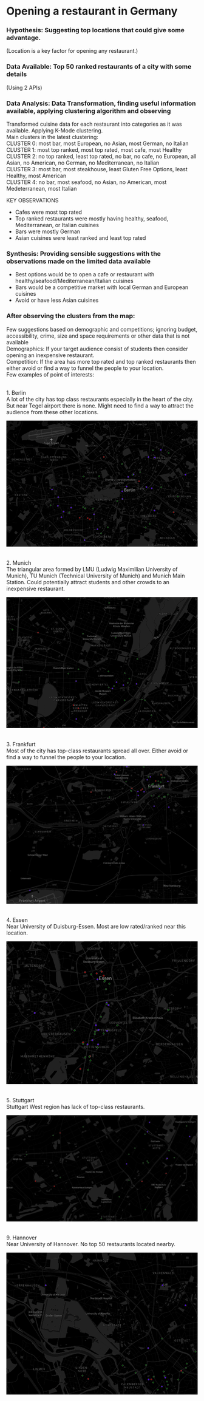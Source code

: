 # Opening a restaurant in Germany
### Hypothesis: Suggesting top locations that could give some advantage. <br/>
(Location is a key factor for opening any restaurant.)
<br/>
### Data Available: Top 50 ranked restaurants of a city with some details<br/>
(Using 2 APIs)
<br/>

### Data Analysis: Data Transformation, finding useful information available, applying clustering algorithm and observing <br/>
Transformed cuisine data for each restaurant into categories as it was available. Applying K-Mode clustering.<br/>
Main clusters in the latest clustering: <br/>
CLUSTER 0: most bar, most European, no Asian, most German, no Italian <br/>
CLUSTER 1: most top ranked, most top rated, most cafe, most Healthy <br/>
CLUSTER 2: no top ranked, least top rated, no bar, no cafe, no European, all Asian, no American, no German, no Mediterranean, no Italian <br/>
CLUSTER 3: most bar, most steakhouse, least Gluten Free Options, least Healthy, most American <br/>
CLUSTER 4: no bar, most seafood, no Asian, no American, most Medeterranean, most Italian <br/>

KEY OBSERVATIONS <br/>
* Cafes were most top rated
* Top ranked restaurants were mostly having healthy, seafood, Mediterranean, or Italian cuisines
* Bars were mostly German
* Asian cuisines were least ranked and least top rated

### Synthesis: Providing sensible suggestions with the observations made on the limited data available <br/>
* Best options would be to open a cafe or restaurant with healthy/seafood/Mediterranean/Italian cuisines
* Bars would be a competitive market with local German and European cuisines
* Avoid or have less Asian cuisines

### After observing the clusters from the map:
Few suggestions based on demographic and competitions; ignoring budget, accessibility, crime, size and space requirements or other data that is not available <br/>
Demographics: If your target audience consist of students then consider opening an inexpensive restaurant.<br/>
Competition: If the area has more top rated and top ranked restaurants then either avoid or find a way to funnel the people to your location. <br/>
Few examples of point of interests:<br/>

<br/>
1. Berlin <br/>
A lot of the city has top class restaurants especially in the heart of the city. But near Tegel airport there is none. Might need to find a way to attract the audience from these other locations.<br/>

![](Pics/1.png)

<br/>
2. Munich <br/>
The triangular area formed by LMU (Ludwig Maximilian University of Munich), TU Munich (Technical University of Munich) and Munich Main Station. Could potentially attract students and other crowds to an inexpensive restaurant.<br/>

![](Pics/2.png)

<br/>
3. Frankfurt <br/>
Most of the city has top-class restaurants spread all over. Either avoid or find a way to funnel the people to your location.<br/>

![](Pics/3.png)

<br/>
4. Essen <br/>
Near University of Duisburg-Essen. Most are low rated/ranked near this location. <br/>

![](Pics/4.png)

<br/>
5. Stuttgart <br/>
Stuttgart West region has lack of top-class restaurants.<br/>

![](Pics/5.png)

<br/>
9. Hannover <br/>
Near University of Hannover. No top 50 restaurants located nearby. <br/>

![](Pics/6.png)

<br/>
